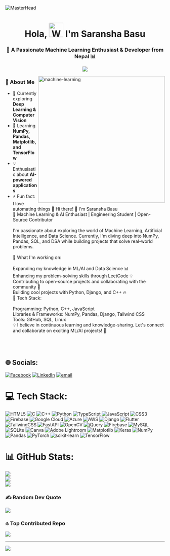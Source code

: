 ![MasterHead](https://miro.medium.com/v2/resize:fit:1400/format:webp/1*vJjJ3Mdok6RvWDqXcbCfkw.gif)

<h1 align="center">Hola, <img src="https://raw.githubusercontent.com/nixin72/nixin72/master/wave.gif" 
         alt="Waving hand animated gif"
         height="45"
         width="45" /> I'm Saransha Basu</h1>
<h3 align="center">🤖 A Passionate Machine Learning Enthusiast & Developer from Nepal 📊</h3>

<p align="center">
  <img src="https://readme-typing-svg.herokuapp.com?font=Fira+Code&weight=600&size=22&pause=1000&color=F76C6C&center=true&vCenter=true&random=false&width=600&lines=Data+Science+%7C+AI+%7C+Deep+Learning;Passionate+about+solving+real-world+problems;Building+intelligent+solutions+with+ML+%26+AI;Always+learning+and+improving+🚀" />
</p>

<img align="right" alt="machine-learning" width="400" src="https://cdn.dribbble.com/users/926537/screenshots/4502924/python-2.gif">

### 🚀 About Me
- 🔭 Currently exploring **Deep Learning & Computer Vision**
- 🌱 Learning **NumPy, Pandas, Matplotlib, and TensorFlow**
- 💡 Enthusiastic about **AI-powered applications**
- ⚡ Fun fact: I love automating things 🤖
Hi there! 👋 I'm Saransha Basu<br>🚀 Machine Learning & AI Enthusiast | Engineering Student | Open-Source Contributor<br><br>I'm passionate about exploring the world of Machine Learning, Artificial Intelligence, and Data Science. Currently, I'm diving deep into NumPy, Pandas, SQL, and DSA while building projects that solve real-world problems.<br><br>🔹 What I'm working on:<br><br>Expanding my knowledge in ML/AI and Data Science 📊<br>Enhancing my problem-solving skills through LeetCode 💡<br>Contributing to open-source projects and collaborating with the community 🤝<br>Building cool projects with Python, Django, and C++ 🔥<br>🔹 Tech Stack:<br><br>Programming: Python, C++, JavaScript<br>Libraries & Frameworks: NumPy, Pandas, Django, Tailwind CSS<br>Tools: GitHub, SQL, Linux<br>💡 I believe in continuous learning and knowledge-sharing. Let's connect and collaborate on exciting ML/AI projects! 🚀<br><br><br><br>


## 🌐 Socials:
[![Facebook](https://img.shields.io/badge/Facebook-%231877F2.svg?logo=Facebook&logoColor=white)](https://www.facebook.com/saransh.basu.1) [![LinkedIn](https://img.shields.io/badge/LinkedIn-%230077B5.svg?logo=linkedin&logoColor=white)](https://www.linkedin.com/in/saransh-basu-86a4152b5/) [![email](https://img.shields.io/badge/Email-D14836?logo=gmail&logoColor=white)](mailto:saranshbasu@gmail.com) 

# 💻 Tech Stack:
![HTML5](https://img.shields.io/badge/html5-%23E34F26.svg?style=for-the-badge&logo=html5&logoColor=white) ![C](https://img.shields.io/badge/c-%2300599C.svg?style=for-the-badge&logo=c&logoColor=white) ![C++](https://img.shields.io/badge/c++-%2300599C.svg?style=for-the-badge&logo=c%2B%2B&logoColor=white) ![Python](https://img.shields.io/badge/python-3670A0?style=for-the-badge&logo=python&logoColor=ffdd54) ![TypeScript](https://img.shields.io/badge/typescript-%23007ACC.svg?style=for-the-badge&logo=typescript&logoColor=white) ![JavaScript](https://img.shields.io/badge/javascript-%23323330.svg?style=for-the-badge&logo=javascript&logoColor=%23F7DF1E) ![CSS3](https://img.shields.io/badge/css3-%231572B6.svg?style=for-the-badge&logo=css3&logoColor=white) ![Firebase](https://img.shields.io/badge/firebase-%23039BE5.svg?style=for-the-badge&logo=firebase) ![Google Cloud](https://img.shields.io/badge/GoogleCloud-%234285F4.svg?style=for-the-badge&logo=google-cloud&logoColor=white) ![Azure](https://img.shields.io/badge/azure-%230072C6.svg?style=for-the-badge&logo=microsoftazure&logoColor=white) ![AWS](https://img.shields.io/badge/AWS-%23FF9900.svg?style=for-the-badge&logo=amazon-aws&logoColor=white) ![Django](https://img.shields.io/badge/django-%23092E20.svg?style=for-the-badge&logo=django&logoColor=white) ![Flutter](https://img.shields.io/badge/Flutter-%2302569B.svg?style=for-the-badge&logo=Flutter&logoColor=white) ![TailwindCSS](https://img.shields.io/badge/tailwindcss-%2338B2AC.svg?style=for-the-badge&logo=tailwind-css&logoColor=white) ![FastAPI](https://img.shields.io/badge/FastAPI-005571?style=for-the-badge&logo=fastapi) ![OpenCV](https://img.shields.io/badge/opencv-%23white.svg?style=for-the-badge&logo=opencv&logoColor=white) ![jQuery](https://img.shields.io/badge/jquery-%230769AD.svg?style=for-the-badge&logo=jquery&logoColor=white) ![Firebase](https://img.shields.io/badge/firebase-a08021?style=for-the-badge&logo=firebase&logoColor=ffcd34) ![MySQL](https://img.shields.io/badge/mysql-4479A1.svg?style=for-the-badge&logo=mysql&logoColor=white) ![SQLite](https://img.shields.io/badge/sqlite-%2307405e.svg?style=for-the-badge&logo=sqlite&logoColor=white) ![Canva](https://img.shields.io/badge/Canva-%2300C4CC.svg?style=for-the-badge&logo=Canva&logoColor=white) ![Adobe Lightroom](https://img.shields.io/badge/Adobe%20Lightroom-31A8FF.svg?style=for-the-badge&logo=Adobe%20Lightroom&logoColor=white) ![Matplotlib](https://img.shields.io/badge/Matplotlib-%23ffffff.svg?style=for-the-badge&logo=Matplotlib&logoColor=black) ![Keras](https://img.shields.io/badge/Keras-%23D00000.svg?style=for-the-badge&logo=Keras&logoColor=white) ![NumPy](https://img.shields.io/badge/numpy-%23013243.svg?style=for-the-badge&logo=numpy&logoColor=white) ![Pandas](https://img.shields.io/badge/pandas-%23150458.svg?style=for-the-badge&logo=pandas&logoColor=white) ![PyTorch](https://img.shields.io/badge/PyTorch-%23EE4C2C.svg?style=for-the-badge&logo=PyTorch&logoColor=white) ![scikit-learn](https://img.shields.io/badge/scikit--learn-%23F7931E.svg?style=for-the-badge&logo=scikit-learn&logoColor=white) ![TensorFlow](https://img.shields.io/badge/TensorFlow-%23FF6F00.svg?style=for-the-badge&logo=TensorFlow&logoColor=white)



# 📊 GitHub Stats:
![](https://github-readme-stats.vercel.app/api?username=Saransh-Basu-01&theme=radical&hide_border=false&include_all_commits=true&count_private=false)<br/>
![](https://github-readme-streak-stats.herokuapp.com/?user=Saransh-Basu-01&theme=radical&hide_border=false)<br/>
![](https://github-readme-stats.vercel.app/api/top-langs/?username=Saransh-Basu-01&theme=radical&hide_border=false&include_all_commits=true&count_private=false&layout=compact)

### ✍️ Random Dev Quote
![](https://quotes-github-readme.vercel.app/api?type=horizontal&theme=radical)

### 🔝 Top Contributed Repo
![](https://github-contributor-stats.vercel.app/api?username=Saransh-Basu-01&limit=5&theme=dark&combine_all_yearly_contributions=true)

---
[![](https://visitcount.itsvg.in/api?id=Saransh-Basu-01&icon=0&color=0)](https://visitcount.itsvg.in)

<!-- Proudly created with GPRM ( https://gprm.itsvg.in ) -->
